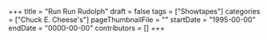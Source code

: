 +++
title = "Run Run Rudolph"
draft = false
tags = ["Showtapes"]
categories = ["Chuck E. Cheese's"]
pageThumbnailFile = ""
startDate = "1995-00-00"
endDate = "0000-00-00"
contributors = []
+++
